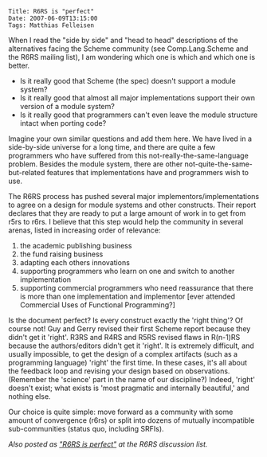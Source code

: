     Title: R6RS is "perfect"
    Date: 2007-06-09T13:15:00
    Tags: Matthias Felleisen

When I read the "side by side" and "head to head" descriptions of the
alternatives facing the Scheme community (see Comp.Lang.Scheme and the R6RS
mailing list), I am wondering which one is which and which one is better.

* Is it really good that Scheme (the spec) doesn't support a module system?
* Is it really good that almost all major implementations support their own version of a module system?
* Is it really good that programmers can't even leave the module structure intact when porting code? 

Imagine your own similar questions and add them here. We have lived in a
side-by-side universe for a long time, and there are quite a few programmers
who have suffered from this not-really-the-same-language problem. Besides the
module system, there are other not-quite-the-same-but-related features that
implementations have and programmers wish to use.

The R6RS process has pushed several major implementors/implementations to agree
on a design for module systems and other constructs. Their report declares that
they are ready to put a large amount of work in to get from r5rs to r6rs. I
believe that this step would help the community in several arenas, listed in
increasing order of relevance:

1. the academic publishing business
2. the fund raising business
3. adapting each others innovations
4. supporting programmers who learn on one and switch to another implementation
5. supporting commercial programmers who need reassurance that there is more than one implementation and implementor [ever attended Commercial Uses of Functional Programming?] 

Is the document perfect? Is every construct exactly the 'right thing'? Of
course not! Guy and Gerry revised their first Scheme report because they didn't
get it 'right'. R3RS and R4RS and R5RS revised flaws in R(n-1)RS because the
authors/editors didn't get it 'right'. It is extremely difficult, and usually
impossible, to get the design of a complex artifacts (such as a programming
language) 'right' the first time. In these cases, it's all about the feedback
loop and revising your design based on observations. (Remember the 'science'
part in the name of our discipline?) Indeed, 'right' doesn't exist; what exists
is 'most pragmatic and internally beautiful,' and nothing else.

Our choice is quite simple: move forward as a community with some amount of
convergence (r6rs) or split into dozens of mutually incompatible
sub-communities (status quo, including SRFIs).

*Also posted as ["R6RS is perfect"](http://lists.r6rs.org/pipermail/r6rs-discuss/2007-June/002538.html) at the R6RS discussion list.*
